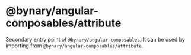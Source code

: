 # @bynary/angular-composables/attribute

Secondary entry point of `@bynary/angular-composables`. It can be used by importing from `@bynary/angular-composables/attribute`.
